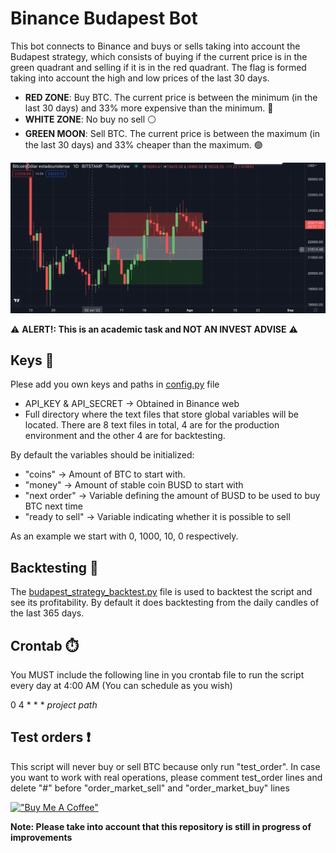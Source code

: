 # Binance Budapest Bot
This bot connects to Binance and buys or sells taking into account the Budapest strategy, which consists of buying if the current price is in the green quadrant and selling if it is in the red quadrant.
The flag is formed taking into account the high and low prices of the last 30 days.  
- **RED ZONE**: Buy BTC. The current price is between the minimum (in the last 30 days) and 33% more expensive than the minimum. :red_circle:
- **WHITE ZONE**: No buy no sell :white_circle:
- **GREEN MOON**: Sell BTC. The current price is between the maximum (in the last 30 days) and 33% cheaper than the maximum. :green_circle:

![Moon trading](https://github.com/amuracciole/budapest_bot_binance/blob/main/picture.png)

:warning: **ALERT!: This is an academic task and NOT AN INVEST ADVISE** :warning:

## Keys :key:
Plese add you own keys and paths in [config.py](https://github.com/amuracciole/moon_bot_binance/blob/main/config.py) file
- API_KEY & API_SECRET -> Obtained in Binance web
- Full directory where the text files that store global variables will be located. There are 8 text files in total, 4 are for the production environment and the other 4 are for backtesting.

By default the variables should be initialized:
- "coins" -> Amount of BTC to start with.
- "money" -> Amount of stable coin BUSD to start with
- "next order" -> Variable defining the amount of BUSD to be used to buy BTC next time
- "ready to sell" -> Variable indicating whether it is possible to sell

As an example we start with 0, 1000, 10, 0 respectively.

## Backtesting :triangular_flag_on_post:
The [budapest_strategy_backtest.py](https://github.com/amuracciole/budapest_bot_binance/blob/main/budapest_strategy_backtest.py) file is used to backtest the script and see its profitability. By default it does backtesting from the daily candles of the last 365 days.

## Crontab :stopwatch:
You MUST include the following line in you crontab file to run the script every day at 4:00 AM (You can schedule as you wish)

0 4 * * * *project path*

## Test orders :exclamation:
This script will never buy or sell BTC because only run "test_order". In case you want to work with real operations, please comment test_order lines and delete "#" before "order_market_sell" and "order_market_buy" lines

[!["Buy Me A Coffee"](https://www.buymeacoffee.com/assets/img/custom_images/orange_img.png)](https://www.buymeacoffee.com/amuracciole)

**Note: Please take into account that this repository is still in progress of improvements**